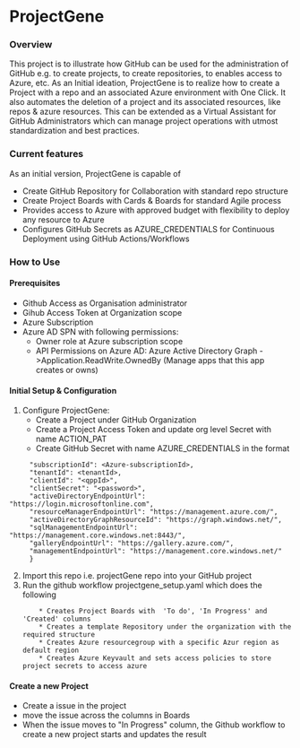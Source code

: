 # ProjectGene

### Overview

This project is to illustrate how GitHub can be used for the administration of GitHub e.g. to create projects, to create repositories, to enables access to Azure, etc.
As an Initial ideation, ProjectGene is to realize how to create a Project with a repo and an associated Azure environment with One Click. It also automates the deletion of a project and its associated resources, like repos & azure resources. This can be extended as a Virtual Assistant for GitHub Administrators which can manage project operations with utmost standardization and best practices. 


### Current features

As an initial version, ProjectGene is capable of 
  * Create GitHub Repository for Collaboration with standard repo structure
  * Create Project Boards with Cards & Boards for standard Agile process
  * Provides access to Azure with approved budget with flexibility to deploy any resource to Azure 
  * Configures GitHub Secrets as AZURE_CREDENTIALS for Continuous Deployment using GitHub Actions/Workflows

### How to Use

#### Prerequisites

  * Github Access as Organisation administrator 
  * Gihub Access Token at Organization scope
  * Azure Subscription 
  * Azure AD SPN with following permissions:
      * Owner role at Azure subscription scope
      * API Permissions on Azure AD: Azure Active Directory Graph ->Application.ReadWrite.OwnedBy (Manage apps that this app creates or owns)
      
#### Initial Setup & Configuration
  1. Configure ProjectGene:
       * Create a Project under GitHub Organization 
       * Create a Project Access Token and update org level Secret with name ACTION_PAT
       * Create GitHub Secret with name AZURE_CREDENTIALS in the format 
   ```   {
        "subscriptionId": <Azure-subscriptionId>,
        "tenantId": <tenantId>,
        "clientId": "<qppId>",
        "clientSecret": "<password>",
        "activeDirectoryEndpointUrl": "https://login.microsoftonline.com",
        "resourceManagerEndpointUrl": "https://management.azure.com/",
        "activeDirectoryGraphResourceId": "https://graph.windows.net/",
        "sqlManagementEndpointUrl": "https://management.core.windows.net:8443/",
        "galleryEndpointUrl": "https://gallery.azure.com/",
        "managementEndpointUrl": "https://management.core.windows.net/"
        }
   ```
 2. Import this repo i.e. projectGene repo into your GitHub project
 3. Run the github workflow projectgene_setup.yaml which does the following
    ```
        * Creates Project Boards with  'To do', 'In Progress' and 'Created' columns
        * Creates a template Repository under the organization with the required structure
        * Creates Azure resourcegroup with a specific Azur region as default region 
        * Creates Azure Keyvault and sets access policies to store project secrets to access azure
    ```
  #### Create a new Project
  * Create a issue in the project 
  * move the issue across the columns in Boards
  * When the issue moves to "In Progress" column, the Github workflow to create a new project starts and updates the result
 







